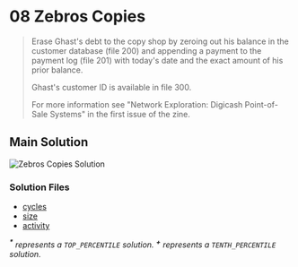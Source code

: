 # 08 Zebros Copies

> Erase Ghast's debt to the copy shop by zeroing out his balance in the customer database (file 200) and appending a payment to the payment log (file 201) with today's date and the exact amount of his prior balance.
>
> Ghast's customer ID is available in file 300.
>
> For more information see "Network Exploration: Digicash Point-of-Sale Systems" in the first issue of the zine.

## Main Solution

![Zebros Copies Solution][solution]

[solution]: https://i.imgur.com/aluyFdk.gif "Zebros Copies Solution"

### Solution Files

-   [cycles](cycles/)
-   [size](size/)
-   [activity](activity/)

_<sup>**\***</sup> represents a `TOP_PERCENTILE` solution._
_<sup>**\+**</sup> represents a `TENTH_PERCENTILE` solution._
